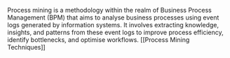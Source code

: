 Process mining is a methodology within the realm of Business Process Management (BPM) that aims to analyse business processes using event logs generated by information systems. 
It involves extracting knowledge, insights, and patterns from these event logs to improve process efficiency, identify bottlenecks, and optimise workflows.
[[Process Mining Techniques]]
